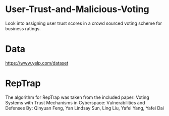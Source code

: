 # User-Trust-and-Malicious-Voting
Look into assigning user trust scores in a crowd sourced voting scheme for business ratings.

# Data
https://www.yelp.com/dataset

# RepTrap
The algorithm for RepTrap was taken from the included paper:
  Voting Systems with Trust Mechanisms in Cyberspace:
  Vulnerabilities and Defenses
  By: Qinyuan Feng, Yan Lindsay Sun, Ling Liu, Yafei Yang, Yafei Dai
